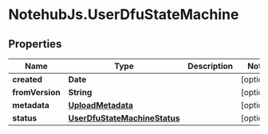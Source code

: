 # NotehubJs.UserDfuStateMachine

## Properties

| Name            | Type                                                          | Description | Notes      |
| --------------- | ------------------------------------------------------------- | ----------- | ---------- |
| **created**     | **Date**                                                      |             | [optional] |
| **fromVersion** | **String**                                                    |             | [optional] |
| **metadata**    | [**UploadMetadata**](UploadMetadata.md)                       |             | [optional] |
| **status**      | [**UserDfuStateMachineStatus**](UserDfuStateMachineStatus.md) |             | [optional] |
